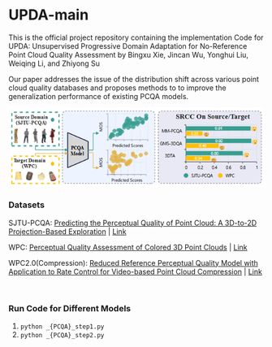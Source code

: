# UPDA-main

This is the official project  repository containing the implementation Code for UPDA: Unsupervised Progressive Domain Adaptation for No-Reference Point Cloud Quality Assessment by Bingxu Xie, Jincan Wu, Yonghui Liu, Weiqing Li, and Zhiyong Su

Our paper addresses the issue of the distribution shift across various point cloud quality databases and proposes methods to to improve the generalization performance of existing PCQA models.

![image-20250702113844589](.\question.png)

### **Datasets**

 SJTU-PCQA: [Predicting the Perceptual Quality of Point Cloud: A 3D-to-2D Projection-Based Exploration](https://ieeexplore.ieee.org/abstract/document/9238424) | [Link](https://smt.sjtu.edu.cn/database/)                                                                            

WPC: [Perceptual Quality Assessment of Colored 3D Point Clouds](https://ieeexplore.ieee.org/document/9756929)  | [Link](https://github.com/qdushl/Waterloo-Point-Cloud-Database)  

WPC2.0(Compression): [Reduced Reference Perceptual Quality Model with Application to Rate Control for Video-based Point Cloud Compression](https://ieeexplore.ieee.org/document/9490512) | [Link](https://github.com/qdushl/Waterloo-Point-Cloud-Database-2.0)     

​                                           

### **Run Code for Different Models**

1. `python _{PCQA}_step1.py`
2. `python _{PCQA}_step2.py`
